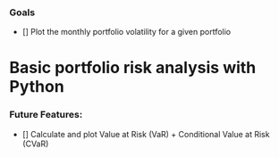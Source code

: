 ### Goals
- [] Plot the monthly portfolio volatility for a given portfolio
# Basic portfolio risk analysis with Python

### Future Features:
- [] Calculate and plot Value at Risk (VaR) + Conditional Value at Risk (CVaR)